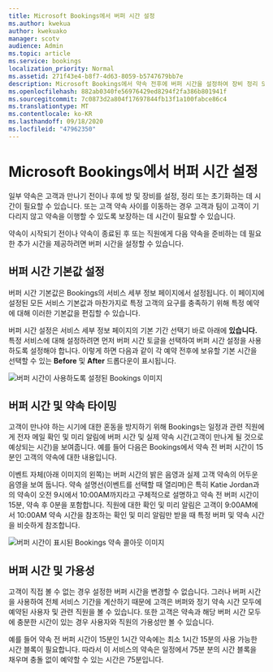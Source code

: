 ```yaml
---
title: Microsoft Bookings에서 버퍼 시간 설정
ms.author: kwekua
author: kwekuako
manager: scotv
audience: Admin
ms.topic: article
ms.service: bookings
localization_priority: Normal
ms.assetid: 271f43e4-b8f7-4d63-8059-b5747679bb7e
description: Microsoft Bookings에서 약속 전후에 버퍼 시간을 설정하여 장비 정리 또는 초기화 시간을 허용합니다.
ms.openlocfilehash: 882ab0340fe56976429ed8294f2fa386b801941f
ms.sourcegitcommit: 7c0873d2a804f17697844fb13f1a100fabce86c4
ms.translationtype: MT
ms.contentlocale: ko-KR
ms.lasthandoff: 09/18/2020
ms.locfileid: "47962350"
---
```

# <a name="set-buffer-time-in-microsoft-bookings"></a>Microsoft Bookings에서 버퍼 시간 설정

일부 약속은 고객과 만나기 전이나 후에 방 및 장비를 설정, 정리 또는 초기화하는 데 시간이 필요할 수 있습니다. 또는 고객 약속 사이를 이동하는 경우 고객과 팀이 고객이 기다리지 않고 약속을 이행할 수 있도록 보장하는 데 시간이 필요할 수 있습니다.

약속이 시작되기 전이나 약속이 종료된 후 또는 직원에게 다음 약속을 준비하는 데 필요한 추가 시간을 제공하려면 버퍼 시간을 설정할 수 있습니다.

## <a name="set-buffer-time-defaults"></a>버퍼 시간 기본값 설정

버퍼 시간 기본값은 Bookings의 서비스 세부 정보 페이지에서 설정됩니다.  이 페이지에 설정된 모든 서비스 기본값과 마찬가지로 특정 고객의 요구를 충족하기 위해 특정 예약에 대해 이러한 기본값을 편집할 수 있습니다.

버퍼 시간 설정은 서비스 세부  정보 페이지의 기본 기간 선택기 바로 아래에 **있습니다.** 특정 서비스에 대해 설정하려면 먼저 버퍼 시간 토글을 선택하여 버퍼 시간 설정을 사용하도록 설정해야 합니다. 이렇게 하면 다음과 같이 각 예약 전후에 보유할 기본 시간을 선택할 수 있는 **Before** 및 **After** 드롭다운이 표시됩니다.

   ![버퍼 시간이 사용하도록 설정된 Bookings 이미지](../media/bookings-buffertime.png)

## <a name="buffer-time-and-appointment-timing"></a>버퍼 시간 및 약속 타이밍

고객이 만나야 하는 시기에 대한 혼동을 방지하기 위해 Bookings는 일정과 관련 직원에게 전자 메일 확인 및 미리 알림에 버퍼 시간 및 실제 약속 시간(고객이 만나게 될 것으로 예상되는 시간)을 보여줍니다. 예를 들어 다음은 Bookings에서 약속 전 버퍼 시간이 15분인 고객의 약속에 대한 내용입니다.

이벤트 자체(아래 이미지의 왼쪽)는 버퍼 시간의 밝은 음영과 실제 고객 약속의 어두운 음영을 보여 둡니다. 약속 설명선(이벤트를 선택할 때 열리며)은 특히 Katie Jordan과의 약속이 오전 9시에서 10:00AM까지라고 구체적으로 설명하고 약속 전 버퍼 시간이 15분, 약속 후 0분을 포함합니다. 직원에 대한 확인 및 미리 알림은 고객이 9:00AM에서 10:00AM 약속 시간을 참조하는 확인 및 미리 알림만 받을 때 특정 버퍼 및 약속 시간을 비슷하게 참조합니다.

   ![버퍼 시간이 표시된 Bookings 약속 콜아웃 이미지](../media/bookings-buffertime-callout.png)

## <a name="buffer-time-and-availability"></a>버퍼 시간 및 가용성

고객이 직접 볼 수 없는 경우 설정한 버퍼 시간을 변경할 수 없습니다. 그러나 버퍼 시간을 사용하여 전체 서비스 기간을 계산하기 때문에 고객은 버퍼와 정기 약속 시간 모두에 예약된 사용자 및 관련 직원을 볼 수 있습니다. 또한 고객은 약속과 해당 버퍼 시간 모두에 충분한 시간이 있는 경우 사용자와 직원의 가용성만 볼 수 있습니다.

예를 들어 약속 전 버퍼 시간이 15분인 1시간 약속에는 최소 1시간 15분의 사용 가능한 시간 블록이 필요합니다. 따라서 이 서비스의 약속은 일정에서 75분 분의 시간 블록을 채우며 충돌 없이 예약할 수 있는 시간은 75분입니다.
